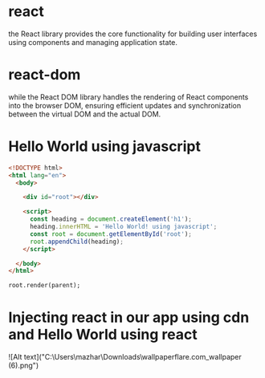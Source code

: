 # react

the React library provides the core functionality for building user interfaces using components and managing application state.

# react-dom

while the React DOM library handles the rendering of React components into the browser DOM, ensuring efficient updates and synchronization between the virtual DOM and the actual DOM.

# Hello World using javascript

```HTML
<!DOCTYPE html>
<html lang="en">
  <body>

    <div id="root"></div>

    <script>
      const heading = document.createElement('h1');
      heading.innerHTML = 'Hello World! using javascript';
      const root = document.getElementById('root');
      root.appendChild(heading);
    </script>

  </body>
</html>

root.render(parent);
```

# Injecting react in our app using cdn and Hello World using react

![Alt text]("C:\Users\mazhar\Downloads\wallpaperflare.com_wallpaper (6).png")
